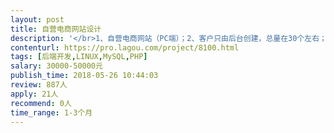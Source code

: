 ```yaml
---                
layout: post       
title: 自营电商网站设计           
description: '</br>1、自营电商网站（PC端）；2、客户只由后台创建，总量在30个左右；3、客户都是投标中标客户，每个客户对单个商品可能存在不同的中标价格；4、单个客户浏览网站时，浏览中标商品显示市场价和中标价，浏览其余非中标商品显示市场价；</br>'     
contenturl: https://pro.lagou.com/project/8100.html      
tags: [后端开发,LINUX,MySQL,PHP]            
salary: 30000-50000元          
publish_time: 2018-05-26 10:44:03         
review: 887人                   
apply: 21人                   
recommend: 0人                   
time_range: 1-3个月              
---                 
```

